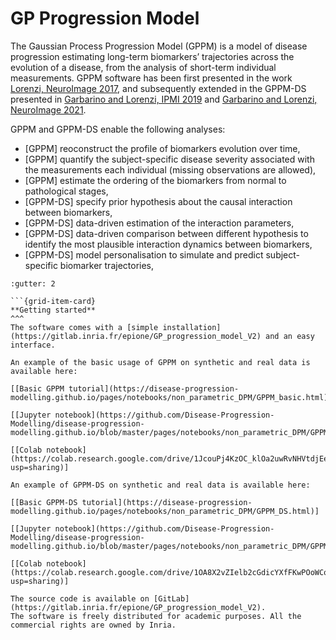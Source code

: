 # GP Progression Model

The Gaussian Process Progression Model (GPPM) is a model of disease progression estimating long-term biomarkers’ trajectories across the evolution of a disease, from the analysis of short-term individual measurements. 
GPPM software has been first presented in the work [Lorenzi, NeuroImage 2017](https://pubmed.ncbi.nlm.nih.gov/29079521/), and subsequently extended in the GPPM-DS presented in [Garbarino and Lorenzi, IPMI 2019](https://doi.org/10.1002/alz.12083) and [Garbarino and Lorenzi, NeuroImage 2021](https://www.sciencedirect.com/science/article/pii/S1053811921002573).

GPPM and GPPM-DS enable the following analyses: 

- [GPPM] reoconstruct the profile of biomarkers evolution over time, 
- [GPPM] quantify the subject-specific disease severity associated with the measurements each individual (missing observations are allowed),
- [GPPM] estimate the ordering of the biomarkers from normal to pathological stages,
- [GPPM-DS] specify prior hypothesis about the causal interaction between biomarkers,
- [GPPM-DS] data-driven estimation of the interaction parameters, 
- [GPPM-DS] data-driven comparison between different hypothesis to identify the most plausible interaction dynamics between biomarkers,
- [GPPM-DS] model personalisation to simulate and predict subject-specific biomarker trajectories,

````{grid}
:gutter: 2

```{grid-item-card}
**Getting started**
^^^
The software comes with a [simple installation](https://gitlab.inria.fr/epione/GP_progression_model_V2) and an easy interface. 

An example of the basic usage of GPPM on synthetic and real data is available here:

[[Basic GPPM tutorial](https://disease-progression-modelling.github.io/pages/notebooks/non_parametric_DPM/GPPM_basic.html)]

[[Jupyter notebook](https://github.com/Disease-Progression-Modelling/disease-progression-modelling.github.io/blob/master/pages/notebooks/non_parametric_DPM/GPPM_basic.ipynb)]

[[Colab notebook](https://colab.research.google.com/drive/1JcouPj4KzOC_klOa2uwRvNHVtdjEensz?usp=sharing)]

An example of GPPM-DS on synthetic and real data is available here:

[[Basic GPPM-DS tutorial](https://disease-progression-modelling.github.io/pages/notebooks/non_parametric_DPM/GPPM_DS.html)]

[[Jupyter notebook](https://github.com/Disease-Progression-Modelling/disease-progression-modelling.github.io/blob/master/pages/notebooks/non_parametric_DPM/GPPM_DS.ipynb)]

[[Colab notebook](https://colab.research.google.com/drive/1OA8X2vZIelb2cGdicYXfFKwPOoWCoISl?usp=sharing)]

````

```{note}
The source code is available on [GitLab](https://gitlab.inria.fr/epione/GP_progression_model_V2). 
The software is freely distributed for academic purposes. All the commercial rights are owned by Inria.
```


